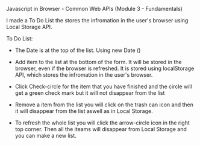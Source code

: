 Javascript in Browser - Common Web APIs (Module 3 - Fundamentals)

I made a To Do List the stores the infromation in the user's browser using Local Storage API.

To Do List:
  * The Date is at the top of the list. Using new Date ()

  * Add item to the list at the bottom of the form. It will be stored in the browser, even if the browser is refreshed. It is stored using localStorage API, which stores the infromation in the user's browser.

  * Click Check-circle for the item that you have finished and the circle will get a green check mark but it will not disappear from the list

  * Remove a item from the list you will click on the trash can icon and then it will disappear from the list aswell as in Local Storage.
  
  * To refresh the whole list you will click the arrow-circle icon in the right top corner. Then all the iteams will disappear from Local Storage and you can make a new list.


